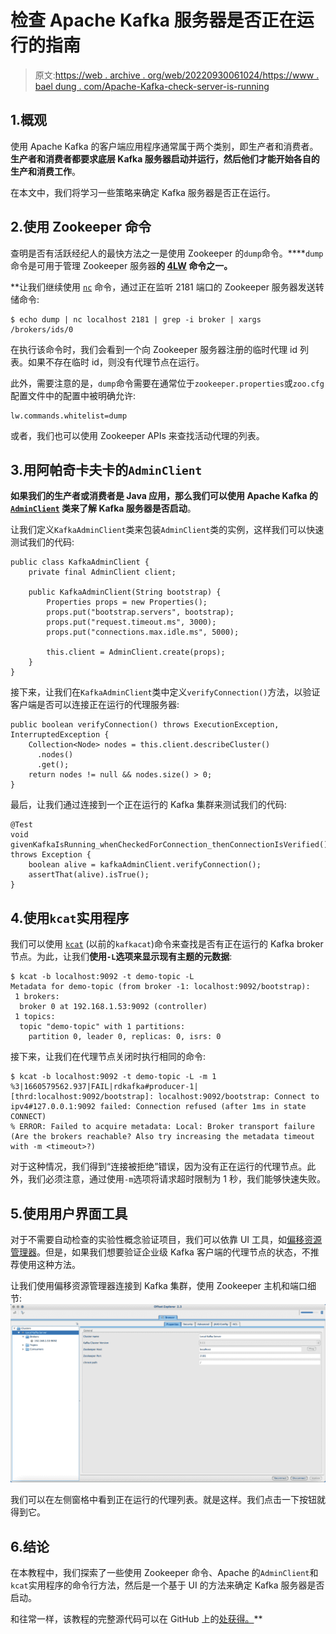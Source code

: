 # 检查 Apache Kafka 服务器是否正在运行的指南

> 原文:[https://web . archive . org/web/20220930061024/https://www . bael dung . com/Apache-Kafka-check-server-is-running](https://web.archive.org/web/20220930061024/https://www.baeldung.com/apache-kafka-check-server-is-running)

## 1.概观

使用 Apache Kafka 的客户端应用程序通常属于两个类别，即生产者和消费者。**生产者和消费者都要求底层 Kafka 服务器启动并运行，然后他们才能开始各自的生产和消费工作**。

在本文中，我们将学习一些策略来确定 Kafka 服务器是否正在运行。

## 2.使用 Zookeeper 命令

查明是否有活跃经纪人的最快方法之一是使用 Zookeeper 的`dump`命令。****`dump`命令是可用于管理 Zookeeper 服务器**的 [4LW](https://web.archive.org/web/20221008180708/https://zookeeper.apache.org/doc/r3.4.10/zookeeperAdmin.html#sc_zkCommands) 命令之一。**

 **让我们继续使用 [`nc`](/web/20221008180708/https://www.baeldung.com/linux/netcat-command) 命令，通过正在监听 2181 端口的 Zookeeper 服务器发送转储命令:

```
$ echo dump | nc localhost 2181 | grep -i broker | xargs
/brokers/ids/0
```

在执行该命令时，我们会看到一个向 Zookeeper 服务器注册的临时代理 id 列表。如果不存在临时 id，则没有代理节点在运行。

此外，需要注意的是，`dump`命令需要在通常位于`zookeeper.properties`或`zoo.cfg`配置文件中的配置中被明确允许:

```
lw.commands.whitelist=dump
```

或者，我们也可以使用 Zookeeper APIs 来查找活动代理的列表。

## 3.用阿帕奇卡夫卡的`AdminClient`

**如果我们的生产者或消费者是 Java 应用，那么我们可以使用 Apache Kafka 的 [`AdminClient`](https://web.archive.org/web/20221008180708/https://kafka.apache.org/28/javadoc/org/apache/kafka/clients/admin/Admin.html) 类来了解 Kafka 服务器是否启动**。

让我们定义`KafkaAdminClient`类来包装`AdminClient`类的实例，这样我们可以快速测试我们的代码:

```
public class KafkaAdminClient {
    private final AdminClient client;

    public KafkaAdminClient(String bootstrap) {
        Properties props = new Properties();
        props.put("bootstrap.servers", bootstrap);
        props.put("request.timeout.ms", 3000);
        props.put("connections.max.idle.ms", 5000);

        this.client = AdminClient.create(props);
    }
} 
```

接下来，让我们在`KafkaAdminClient`类中定义`verifyConnection()`方法，以验证客户端是否可以连接正在运行的代理服务器:

```
public boolean verifyConnection() throws ExecutionException, InterruptedException {
    Collection<Node> nodes = this.client.describeCluster()
      .nodes()
      .get();
    return nodes != null && nodes.size() > 0;
}
```

最后，让我们通过连接到一个正在运行的 Kafka 集群来测试我们的代码:

```
@Test
void givenKafkaIsRunning_whenCheckedForConnection_thenConnectionIsVerified() throws Exception {
    boolean alive = kafkaAdminClient.verifyConnection();
    assertThat(alive).isTrue();
}
```

## 4.使用`kcat`实用程序

我们可以使用 [`kcat`](https://web.archive.org/web/20221008180708/https://manpages.ubuntu.com/manpages/focal/man1/kafkacat.1.html) (以前的`kafkacat`)命令来查找是否有正在运行的 Kafka broker 节点。为此，让我们**使用`-L`选项来显示现有主题的元数据**:

```
$ kcat -b localhost:9092 -t demo-topic -L
Metadata for demo-topic (from broker -1: localhost:9092/bootstrap):
 1 brokers:
  broker 0 at 192.168.1.53:9092 (controller)
 1 topics:
  topic "demo-topic" with 1 partitions:
    partition 0, leader 0, replicas: 0, isrs: 0
```

接下来，让我们在代理节点关闭时执行相同的命令:

```
$ kcat -b localhost:9092 -t demo-topic -L -m 1
%3|1660579562.937|FAIL|rdkafka#producer-1| [thrd:localhost:9092/bootstrap]: localhost:9092/bootstrap: Connect to ipv4#127.0.0.1:9092 failed: Connection refused (after 1ms in state CONNECT)
% ERROR: Failed to acquire metadata: Local: Broker transport failure (Are the brokers reachable? Also try increasing the metadata timeout with -m <timeout>?)
```

对于这种情况，我们得到“连接被拒绝”错误，因为没有正在运行的代理节点。此外，我们必须注意，通过使用`-m`选项将请求超时限制为 1 秒，我们能够快速失败。

## 5.使用用户界面工具

对于不需要自动检查的实验性概念验证项目，我们可以依靠 UI 工具，如[偏移资源管理器](https://web.archive.org/web/20221008180708/https://www.kafkatool.com/)。但是，如果我们想要验证企业级 Kafka 客户端的代理节点的状态，不推荐使用这种方法。

让我们使用偏移资源管理器连接到 Kafka 集群，使用 Zookeeper 主机和端口细节: [![Check Connection Using Offset Explorer](img/e6c413a9b30b06b05178e81ef7dca287.png)](/web/20221008180708/https://www.baeldung.com/wp-content/uploads/2022/08/Offset-Explorer-Check-Connection.png)

我们可以在左侧窗格中看到正在运行的代理列表。就是这样。我们点击一下按钮就得到它。

## 6.结论

在本教程中，我们探索了一些使用 Zookeeper 命令、Apache 的`AdminClient`和`kcat`实用程序的命令行方法，然后是一个基于 UI 的方法来确定 Kafka 服务器是否启动。

和往常一样，该教程的完整源代码可以在 GitHub 上的[处获得。](https://web.archive.org/web/20221008180708/https://github.com/eugenp/tutorials/tree/master/apache-kafka-2)**